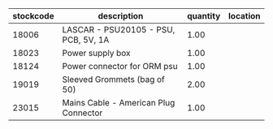 |stockcode|description|quantity|location|
|---------|-----------|--------|--------|
|18006|LASCAR - PSU20105 - PSU, PCB, 5V, 1A|1.00||
|18023|Power supply box|1.00||
|18124|Power connector for ORM psu|1.00||
|19019|Sleeved Grommets (bag of 50)|2.00||
|23015|Mains Cable - American Plug Connector|1.00||
